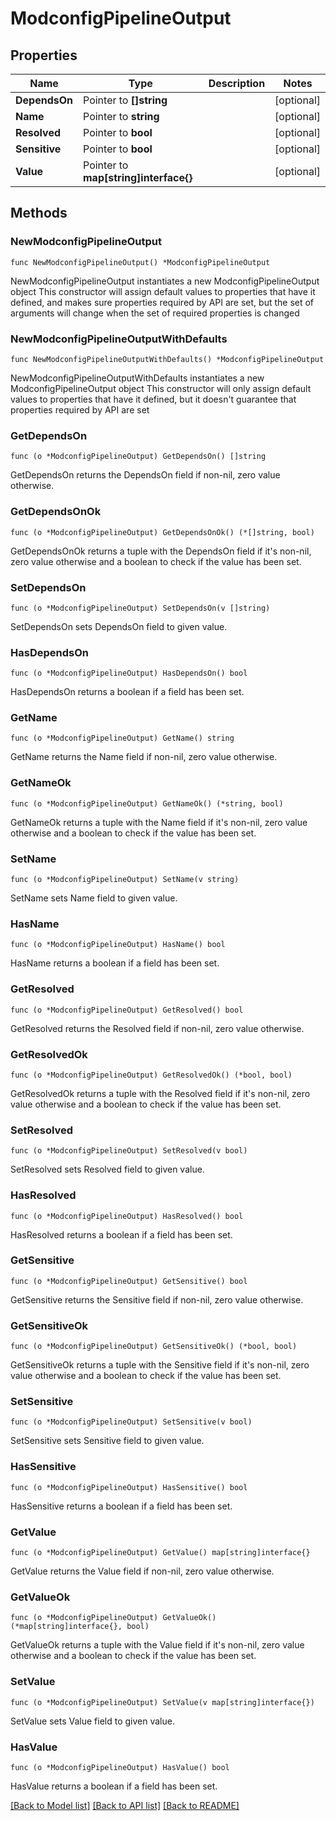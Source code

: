 # ModconfigPipelineOutput

## Properties

Name | Type | Description | Notes
------------ | ------------- | ------------- | -------------
**DependsOn** | Pointer to **[]string** |  | [optional] 
**Name** | Pointer to **string** |  | [optional] 
**Resolved** | Pointer to **bool** |  | [optional] 
**Sensitive** | Pointer to **bool** |  | [optional] 
**Value** | Pointer to **map[string]interface{}** |  | [optional] 

## Methods

### NewModconfigPipelineOutput

`func NewModconfigPipelineOutput() *ModconfigPipelineOutput`

NewModconfigPipelineOutput instantiates a new ModconfigPipelineOutput object
This constructor will assign default values to properties that have it defined,
and makes sure properties required by API are set, but the set of arguments
will change when the set of required properties is changed

### NewModconfigPipelineOutputWithDefaults

`func NewModconfigPipelineOutputWithDefaults() *ModconfigPipelineOutput`

NewModconfigPipelineOutputWithDefaults instantiates a new ModconfigPipelineOutput object
This constructor will only assign default values to properties that have it defined,
but it doesn't guarantee that properties required by API are set

### GetDependsOn

`func (o *ModconfigPipelineOutput) GetDependsOn() []string`

GetDependsOn returns the DependsOn field if non-nil, zero value otherwise.

### GetDependsOnOk

`func (o *ModconfigPipelineOutput) GetDependsOnOk() (*[]string, bool)`

GetDependsOnOk returns a tuple with the DependsOn field if it's non-nil, zero value otherwise
and a boolean to check if the value has been set.

### SetDependsOn

`func (o *ModconfigPipelineOutput) SetDependsOn(v []string)`

SetDependsOn sets DependsOn field to given value.

### HasDependsOn

`func (o *ModconfigPipelineOutput) HasDependsOn() bool`

HasDependsOn returns a boolean if a field has been set.

### GetName

`func (o *ModconfigPipelineOutput) GetName() string`

GetName returns the Name field if non-nil, zero value otherwise.

### GetNameOk

`func (o *ModconfigPipelineOutput) GetNameOk() (*string, bool)`

GetNameOk returns a tuple with the Name field if it's non-nil, zero value otherwise
and a boolean to check if the value has been set.

### SetName

`func (o *ModconfigPipelineOutput) SetName(v string)`

SetName sets Name field to given value.

### HasName

`func (o *ModconfigPipelineOutput) HasName() bool`

HasName returns a boolean if a field has been set.

### GetResolved

`func (o *ModconfigPipelineOutput) GetResolved() bool`

GetResolved returns the Resolved field if non-nil, zero value otherwise.

### GetResolvedOk

`func (o *ModconfigPipelineOutput) GetResolvedOk() (*bool, bool)`

GetResolvedOk returns a tuple with the Resolved field if it's non-nil, zero value otherwise
and a boolean to check if the value has been set.

### SetResolved

`func (o *ModconfigPipelineOutput) SetResolved(v bool)`

SetResolved sets Resolved field to given value.

### HasResolved

`func (o *ModconfigPipelineOutput) HasResolved() bool`

HasResolved returns a boolean if a field has been set.

### GetSensitive

`func (o *ModconfigPipelineOutput) GetSensitive() bool`

GetSensitive returns the Sensitive field if non-nil, zero value otherwise.

### GetSensitiveOk

`func (o *ModconfigPipelineOutput) GetSensitiveOk() (*bool, bool)`

GetSensitiveOk returns a tuple with the Sensitive field if it's non-nil, zero value otherwise
and a boolean to check if the value has been set.

### SetSensitive

`func (o *ModconfigPipelineOutput) SetSensitive(v bool)`

SetSensitive sets Sensitive field to given value.

### HasSensitive

`func (o *ModconfigPipelineOutput) HasSensitive() bool`

HasSensitive returns a boolean if a field has been set.

### GetValue

`func (o *ModconfigPipelineOutput) GetValue() map[string]interface{}`

GetValue returns the Value field if non-nil, zero value otherwise.

### GetValueOk

`func (o *ModconfigPipelineOutput) GetValueOk() (*map[string]interface{}, bool)`

GetValueOk returns a tuple with the Value field if it's non-nil, zero value otherwise
and a boolean to check if the value has been set.

### SetValue

`func (o *ModconfigPipelineOutput) SetValue(v map[string]interface{})`

SetValue sets Value field to given value.

### HasValue

`func (o *ModconfigPipelineOutput) HasValue() bool`

HasValue returns a boolean if a field has been set.


[[Back to Model list]](../README.md#documentation-for-models) [[Back to API list]](../README.md#documentation-for-api-endpoints) [[Back to README]](../README.md)


